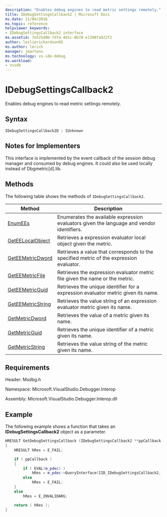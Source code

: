 ```yaml
---
description: "Enables debug engines to read metric settings remotely."
title: IDebugSettingsCallback2 | Microsoft Docs
ms.date: 11/04/2016
ms.topic: reference
helpviewer_keywords:
- IDebugSettingsCallback2 interface
ms.assetid: 7e525d0b-7d7a-4d1c-8b78-e1398fa922f2
author: leslierichardson95
ms.author: lerich
manager: jmartens
ms.technology: vs-ide-debug
ms.workload:
- vssdk
---
```

# IDebugSettingsCallback2
Enables debug engines to read metric settings remotely.

## Syntax

```
IDebugSettingsCallback2D : IUnknown
```

## Notes for Implementers
This interface is implemented by the event callback of the session debug manager and consumed by debug engines. It could also be used locally instead of Dbgmetric[d].lib.

## Methods
The following table shows the methods of `IDebugSettingsCallback2`.

|Method|Description|
|------------|-----------------|
|[EnumEEs](../../../extensibility/debugger/reference/idebugsettingscallback2-enumees.md)|Enumerates the available expression evaluators given the language and vendor identifiers.|
|[GetEELocalObject](../../../extensibility/debugger/reference/idebugsettingscallback2-geteelocalobject.md)|Retrieves a expression evaluator local object given the metric.|
|[GetEEMetricDword](../../../extensibility/debugger/reference/idebugsettingscallback2-geteemetricdword.md)|Retrieves a value that corresponds to the specified metric of the expression evaluator.|
|[GetEEMetricFile](../../../extensibility/debugger/reference/idebugsettingscallback2-geteemetricfile.md)|Retrieves the expression evaluator metric file given the name or the metric.|
|[GetEEMetricGuid](../../../extensibility/debugger/reference/idebugsettingscallback2-geteemetricguid.md)|Retrieves the unique identifier for a expression evaluator metric given its name.|
|[GetEEMetricString](../../../extensibility/debugger/reference/idebugsettingscallback2-geteemetricstring.md)|Retrieves the value string of an expression evaluator metric given its name.|
|[GetMetricDword](../../../extensibility/debugger/reference/idebugsettingscallback2-getmetricdword.md)|Retrieves the value of a metric given its name.|
|[GetMetricGuid](../../../extensibility/debugger/reference/idebugsettingscallback2-getmetricguid.md)|Retrieves the unique identifier of a metric given its name.|
|[GetMetricString](../../../extensibility/debugger/reference/idebugsettingscallback2-getmetricstring.md)|Retrieves the value string of the metric given its name.|

## Requirements
Header: Msdbg.h

Namespace: Microsoft.VisualStudio.Debugger.Interop

Assembly: Microsoft.VisualStudio.Debugger.Interop.dll

## Example
The following example shows a function that takes an **IDebugSettingsCallback2** object as a parameter.

```cpp
HRESULT GetDebugSettingsCallback (IDebugSettingsCallback2 **ppCallback)
{
    HRESULT hRes = E_FAIL;

    if ( ppCallback )
    {
        if ( EVAL(m_pdec) )
            hRes = m_pdec->QueryInterface(IID_IDebugSettingsCallback2, (void **)ppCallback);
        else
            hRes = E_FAIL;
    }
    else
        hRes = E_INVALIDARG;

    return ( hRes );
}
```
